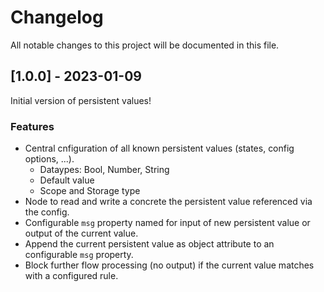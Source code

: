 # Changelog

All notable changes to this project will be documented in this file.


## [1.0.0] - 2023-01-09

Initial version of persistent values!

### Features

- Central cnfiguration of all known persistent values (states, config options, ...).
  - Dataypes: Bool, Number, String
  - Default value
  - Scope and Storage type
- Node to read and write a concrete the persistent value referenced via the config.
- Configurable `msg` property named for input of new persistent value or output of the current value.
- Append the current persistent value as object attribute to an configurable `msg` property.
- Block further flow processing (no output) if the current value matches with a configured rule.
